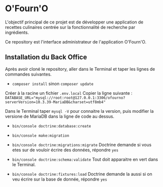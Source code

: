 # O'Fourn'O

L'objectif principal de ce projet est de développer une application de recettes culinaires centrée sur la fonctionnalité de recherche par ingrédients.

Ce repository est l'interface administrateur de l'application O'Fourn'O.

## Installation du Back Office

Après avoir cloné le repository, aller dans le Terminal et taper les lignes de commandes suivantes.

- ```composer install``` sinon ```composer update```

Créer à la racine un fichier ```.env.local```
Copier la ligne suivante : ```DATABASE_URL="mysql://root:root@127.0.0.1:3306/ofourno?serverVersion=10.3.39-MariaDB&charset=utf8mb4"```

Dans le Terminal taper ```mysql -V``` pour connaitre la version, puis modifier la versione de MariaDB dans la ligne de code au dessus.

- ```bin/console doctrine:database:create```
- ```bin/console make:migration```
- ```bin/console doctrine:migrations:migrate``` Doctrine demande si vous etes sur de vouloir écrire des données, répondre ```yes```

- ```bin/console doctrine:schema:validate```
Tout doit apparaitre en vert dans le Terminal.

- ```bin/console doctrine:fixtures:load``` Doctrine demande la aussi si on veu écrire sur la base de donnée, répondre ```yes```
